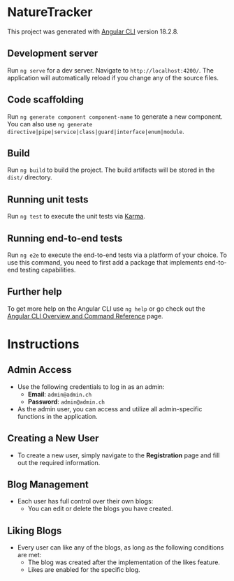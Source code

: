 # NatureTracker

This project was generated with [Angular CLI](https://github.com/angular/angular-cli) version 18.2.8.

## Development server

Run `ng serve` for a dev server. Navigate to `http://localhost:4200/`. The application will automatically reload if you change any of the source files.

## Code scaffolding

Run `ng generate component component-name` to generate a new component. You can also use `ng generate directive|pipe|service|class|guard|interface|enum|module`.

## Build

Run `ng build` to build the project. The build artifacts will be stored in the `dist/` directory.

## Running unit tests

Run `ng test` to execute the unit tests via [Karma](https://karma-runner.github.io).

## Running end-to-end tests

Run `ng e2e` to execute the end-to-end tests via a platform of your choice. To use this command, you need to first add a package that implements end-to-end testing capabilities.

## Further help

To get more help on the Angular CLI use `ng help` or go check out the [Angular CLI Overview and Command Reference](https://angular.dev/tools/cli) page.


 # Instructions
 
 ## Admin Access
 - Use the following credentials to log in as an admin:
   - **Email**: `admin@admin.ch`
   - **Password**: `admin@admin.ch`
 - As the admin user, you can access and utilize all admin-specific functions in the application.

 ## Creating a New User
 - To create a new user, simply navigate to the **Registration** page and fill out the required information.

 ## Blog Management
 - Each user has full control over their own blogs:
   - You can edit or delete the blogs you have created.

 ## Liking Blogs
 - Every user can like any of the blogs, as long as the following conditions are met:
   - The blog was created after the implementation of the likes feature.
   - Likes are enabled for the specific blog.